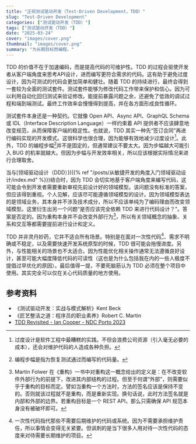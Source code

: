 ```yaml
---
title: "正视测试驱动开发（Test-Driven Development，TDD）"
slug: "Test-Driven Development"
categories: ["测试驱动开发（TDD）"]
tags: ["测试驱动开发（TDD）"]
date: "2025-03-24"
cover: "images/cover.png"
thumbnail: "images/cover.png"
summary: "为长期目标而编程。"
---
```


TDD 的价值不在于加速编码，而是提高代码的可维护性。TDD 的过程会驱使开发者从客户端角度来思考API设计，进而编写更符合需求的代码。这有助于避免过度设计，因为可测试的代码会更加简单和健壮。随着 TDD 的持续进行，最终会得到一套较为全面的测试套件。测试套件能够为修改代码工作带来保护和信心。因为可以利用自动化回归测试来验证修改。能提前暴露问题之余，还避免了低效的调试过程和端到端测试。最终工作效率会慢慢得到提高，并在各方面形成良性循环。

测试套件本身还是一种契约。它就像 Open API、Async API、GraphQL Schema 或 IDL（Interface Description Language）一样约束着 API 提供者不应该肆意地改变规范，从而保障客户端的稳定性。也就说，TDD 其实一种先“签订合同”再进行编码实现的开发模式。这很科学也很合理，因为能够有效地减少过度设计[^1]。此外，TDD 的编程步幅[^2]并不是固定的，但通常建议不要太大。因为步幅越大可能引入 BUG 的机率就越大。但因为步幅与开发效率相关，所以应该根据实际情况来进行合理取舍。

当与[领域驱动设计（DDD）]({{% ref "/posts/从敏捷开发的角度入门领域驱动设计/index.md" %}})结合时，因为 TDD 会切实地基于客户端角度来编写代码，这可能会令到开发者需要重新审视先前设计好的领域模型。该问题没有标准的答案，但应该得到重视。个人见解，应该尽可能遵循领域模型的设计。因为领域模型表达的是领域业务，其本身并不涉及技术成分，所以不应该单纯为了编码理由而改变领域模型。这里衍生出另一个问题“是否应该完全依赖 TDD 来进行代码设计？”。答案是否定的。因为重构本身并不会改变外部行为[^3]，所以有关领域概念的抽象、关系和交互等都需要提前进行设计和定义。

TDD 并非灵丹妙药，它并不适合所有场景。特别是在面对一次性代码[^4]、需求不明确或不稳定，以及需要快速开发系统原型的时候，TDD 很可能会拖慢进度。另外，与性能相关的场景也不太适合。因为性能优化相关操作通常无法遵循良好设计，甚至可能大幅度降低代码的可读性（这也是为什么包括我在内的一些人极度不提倡过早优化的原因）。最后值得一提，不要死脑筋认为 TDD 必须在整个项目中使用。其实完全可以仅在关心代码质量的地方使用。

## 参考资料
- 《测试驱动开发：实战与模式解析》Kent Beck
- 《匠艺整洁之道：程序员的职业素养》Robert C. Martin
- [TDD Revisited - Ian Cooper - NDC Porto 2023](https://www.youtube.com/watch?v=IN9lftH0cJc)

[^1]: 过度设计是软件工程中最糟糕的实践。不但会浪费公司资源（引入毫无必要的成本），还会对维护代码的人造成各种负担。
[^2]: 编程步幅是指为恢复测试通过而编写的代码量。
[^3]: Martin Folwer 在《重构》一书中对重构这一概念给出的定义是：在不改变软件外部行为的前提下，改进其内部结构的过程。但至于何谓“外部”，则需要似乎于重构的目标而定。譬如当重构一个方法时，方法的签名应该是保持不变的。否则就该过程就不是重构，而是重新实现。换句话说，此时方法签名就是内部和外部的边界。若重构目标是一个 REST API，那么只需确保 API 规范本身没有被破坏即可。 
[^4]: 一次性代码指代那些不需要后期维护的代码或系统。因为不需要承担维护责任，所以事情会变得无关紧要。但讽刺的是当下很多人用对待一次性代码的态度来对待需要长期维护的项目。
